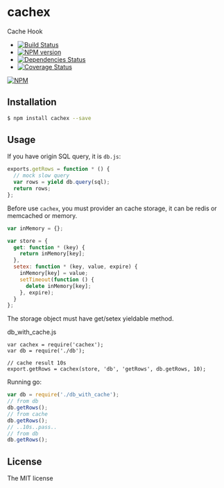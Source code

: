 # cachex
Cache Hook

- [![Build Status](https://secure.travis-ci.org/JacksonTian/cachex.png)](http://travis-ci.org/JacksonTian/cachex)
- [![NPM version](https://badge.fury.io/js/cachex.png)](http://badge.fury.io/js/cachex)
- [![Dependencies Status](https://david-dm.org/JacksonTian/cachex.png)](https://david-dm.org/JacksonTian/cachex)
- [![Coverage Status](https://coveralls.io/repos/JacksonTian/cachex/badge.png)](https://coveralls.io/r/JacksonTian/cachex)

[![NPM](https://nodei.co/npm/cachex.png?downloads=true&stars=true)](https://nodei.co/npm/cachex)

## Installation

```sh
$ npm install cachex --save
```

## Usage

If you have origin SQL query, it is `db.js`:

```js
exports.getRows = function * () {
  // mock slow query
  var rows = yield db.query(sql);
  return rows;
};
```

Before use `cachex`, you must provider an cache storage, it can be redis or memcached or memory.

```js
var inMemory = {};

var store = {
  get: function * (key) {
    return inMemory[key];
  },
  setex: function * (key, value, expire) {
    inMemory[key] = value;
    setTimeout(function () {
      delete inMemory[key];
    }, expire);
  }
};
```

The storage object must have get/setex yieldable method.

db_with_cache.js
```
var cachex = require('cachex');
var db = require('./db');

// cache result 10s
export.getRows = cachex(store, 'db', 'getRows', db.getRows, 10);
```

Running go:

```js
var db = require('./db_with_cache');
// from db
db.getRows();
// from cache
db.getRows();
// ..10s..pass..
// from db
db.getRows();
```

## License
The MIT license
